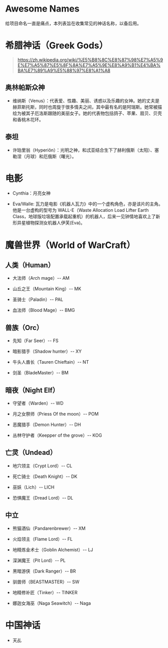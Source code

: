# Awesome Names

给项目命名一直是痛点，本列表旨在收集常见的神话名称，以备后用。

# 希腊神话（Greek Gods）

> https://zh.wikipedia.org/wiki/%E5%B8%8C%E8%87%98%E7%A5%9E%E7%A5%87%E5%8F%8A%E7%A5%9E%E8%A9%B1%E4%BA%BA%E7%89%A9%E5%88%97%E8%A1%A8

## 奥林帕斯众神

- 维纳斯（Venus）：代表爱、性趣、美丽、诱惑以及乐趣的女神。她的丈夫是赫菲斯托斯，同时也周旋于很多情夫之间，其中最有名的是阿瑞斯。她常被描绘为被其子厄洛斯跟随的美丽女子。她的代表物包括鸽子、苹果、扇贝、贝壳和香桃木花环。

## 泰坦

- 许珀里翁（Hyperiôn）：光明之神，和忒亚结合生下了赫利俄斯（太阳）、塞勒涅（月球）和厄俄斯（曙光）。

# 电影

- Cynthia：月亮女神

- Eva/Walle: 瓦力是电影《机器人瓦力》中的一个虚构角色，亦是该片的主角。他是一台虚构的型号为 WALL-E（Waste Allocation Load Lifter Earth Class，地球版垃圾配置承载起重机）的机器人，后来一见钟情地喜欢上了新形异星植物探测女机器人伊芙(Eva)。

# 魔兽世界（World of WarCraft）

## 人类（Human）

- 大法师（Arch mage）-- AM

- 山丘之王（Mountain King）-- MK

- 圣骑士（Paladin）-- PAL

- 血法师（Blood Mage）-- BMG

## 兽族（Orc）

- 先知（Far Seer）-- FS

- 暗影猎手（Shadow hunter）-- XY

- 牛头人酋长（Tauren Chieftain）-- NT

- 剑圣（BladeMaster）-- BM

## 暗夜（Night Elf）

- 守望者（Warden）-- WD

- 月之女祭师（Priess Of the moon）-- POM

- 恶魔猎手（Demon Hunter）-- DH

- 丛林守护者（Keepper of the grove）-- KOG

## 亡灵（Undead）

- 地穴领主（Crypt Lord）-- CL

- 死亡骑士（Death Knight）-- DK

- 巫妖（Lich）-- LICH

- 恐惧魔王（Dread Lord）-- DL

## 中立

- 熊猫酒仙（Pandarenbrewer）-- XM

- 火焰领主（Flame Lord）-- FL

- 地精炼金术士（Goblin Alchemist）-- LJ

- 深渊魔王（Pit Lord）-- PL

- 黑暗游侠（Dark Ranger）-- BR

- 驯兽师（BEASTMASTER）-- SW

- 地精修补匠（Tinker）-- TINKER

- 娜迦女海巫（Naga Seawitch）-- Naga

# 中国神话

- 天乩
